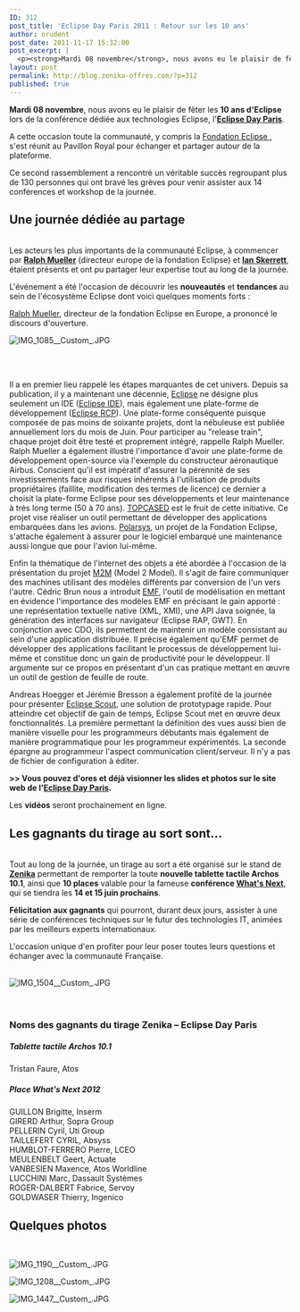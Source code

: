 ```yaml
---
ID: 312
post_title: 'Eclipse Day Paris 2011 : Retour sur les 10 ans'
author: orudent
post_date: 2011-11-17 15:32:00
post_excerpt: |
  <p><strong>Mardi 08 novembre</strong>, nous avons eu le plaisir de fêter les <strong>10 ans d'Eclipse</strong> lors de la conférence dédiée aux technologies Eclipse, l'<strong><a href="http://www.eclipsedayparis.com/2011/">Eclipse Day Paris</a></strong>.</p> <p>A cette occasion toute la communauté, y compris la <a href="http://eclipse.org/">Fondation Eclipse </a>, s'est réunit au Pavillon Royal pour échanger et partager autour de la plateforme.</p> <p>Ce second rassemblement a rencontré un véritable succès regroupant plus de 130 personnes qui ont bravé les grèves pour venir assister aux 14 conférences et workshop de la journée.</p>
layout: post
permalink: http://blog.zenika-offres.com/?p=312
published: true
---
```

<p><strong>Mardi 08 novembre</strong>, nous avons eu le plaisir de fêter les <strong>10 ans d'Eclipse</strong> lors de la conférence dédiée aux technologies Eclipse, l'<strong><a href="http://www.eclipsedayparis.com/2011/">Eclipse Day Paris</a></strong>.</p> <p>A cette occasion toute la communauté, y compris la <a href="http://eclipse.org/">Fondation Eclipse </a>, s'est réunit au Pavillon Royal pour échanger et partager autour de la plateforme.</p> <p>Ce second rassemblement a rencontré un véritable succès regroupant plus de 130 personnes qui ont bravé les grèves pour venir assister aux 14 conférences et workshop de la journée.</p>
<!--more-->
<h2>Une journée dédiée au partage</h2> <p><br />
Les acteurs les plus importants de la communauté Eclipse, à commencer par <strong><a href="http://www.eclipsedayparis.com/2011/index.php/fr/slides-videos">Ralph Mueller</a></strong> (directeur europe de la fondation Eclipse) et <strong><a href="http://eclipse.org/org/foundation/staff.php">Ian Skerrett</a></strong>, étaient présents et ont pu partager leur expertise tout au long de la journée.</p> <p>L'événement a été l'occasion de découvrir les <strong>nouveautés</strong> et <strong>tendances</strong> au sein de l'écosystème Eclipse dont voici quelques moments forts :<br /></p> <p><a href="http://www.eclipsedayparis.com/2011/index.php/fr/slides-videos">Ralph Mueller</a>, directeur de la fondation Eclipse en Europe, a prononcé le discours d'ouverture.<br /></p> <p><img src="/wp-content/uploads/2015/07/.IMG_1085__Custom__s.jpg" alt="IMG_1085__Custom_.JPG" style="display:block; margin:0 auto;" /> <br /></p> <p><br /></p> <p>Il a en premier lieu rappelé les étapes marquantes de cet univers. Depuis sa publication, il y a maintenant une décennie, <a href="http://www.eclipse.org/">Eclipse</a> ne désigne plus seulement un IDE (<a href="http://www.eclipse.org/downloads/">Eclipse IDE</a>), mais également une plate-forme de développement (<a href="http://wiki.eclipse.org/index.php/Rich_Client_Platform">Eclipse RCP</a>). Une plate-forme conséquente puisque composée de pas moins de soixante projets, dont la nébuleuse est publiée annuellement lors du mois de Juin. Pour participer au "release train", chaque projet doit être testé et proprement intégré, rappelle Ralph Mueller.<br />
Ralph Mueller a également illustré l'importance d'avoir une plate-forme de développement open-source via l'exemple du constructeur aéronautique Airbus. Conscient qu'il est impératif d'assurer la pérennité de ses investissements face aux risques inhérents à l'utilisation de produits propriétaires (faillite, modification des termes de licence) ce dernier a choisit la plate-forme Eclipse pour ses développements et leur maintenance à très long terme (50 à 70 ans). <a href="http://www.topcased.org">TOPCASED</a> est le fruit de cette initiative. Ce projet vise réaliser un outil permettant de développer des applications embarquées dans les avions. <a href="http://www.polarsys.org/">Polarsys</a>, un projet de la Fondation Eclipse, s'attache également à assurer pour le logiciel embarqué une maintenance aussi longue que pour l'avion lui-même. <br /></p> <p>Enfin la thématique de l'internet des objets a été abordée à l'occasion de la présentation du projet <a href="http://www.eclipse.org/m2m/">M2M</a> (Model 2 Model). Il s'agit de faire communiquer des machines utilisant des modèles différents par conversion de l'un vers l'autre. Cédric Brun nous a introduit <a href="http://eclipse.org/modeling/emf/">EMF</a>, l'outil de modélisation en mettant en évidence l'importance des modèles EMF en précisant le gain apporté&nbsp;: une représentation textuelle native (XML, XMI), une API Java soignée, la génération des interfaces sur navigateur (Eclipse RAP, GWT). En conjonction avec CDO, ils permettent de maintenir un modèle consistant au sein d'une application distribuée. Il précise également qu'EMF permet de développer des applications facilitant le processus de développement lui-même et constitue donc un gain de productivité pour le développeur. Il argumente sur ce propos en présentant d'un cas pratique mettant en œuvre un outil de gestion de feuille de route. <br /></p> <p>Andreas Hoegger et Jérémie Bresson a également profité de la journée pour présenter <a href="http://www.eclipsedayparis.com/2011/index.php/fr/slides-videos">Eclipse Scout</a>, une solution de prototypage rapide. Pour atteindre cet objectif de gain de temps, Eclipse Scout met en œuvre deux fonctionnalités. La première permettant la définition des vues aussi bien de manière visuelle pour les programmeurs débutants mais également de manière programmatique pour les programmeur expérimentés. La seconde épargne au programmeur l'aspect communication client/serveur. Il n'y a pas de fichier de configuration à éditer.</p> <p><strong>&gt;&gt; Vous pouvez d'ores et déjà visionner les slides et photos sur le site web de l'<a href="http://www.eclipsedayparis.com/2011/index.php/fr/slides-videos">Eclipse Day Paris</a>.</strong></p> <p>Les <strong>vidéos</strong> seront prochainement en ligne.</p> <h2>Les gagnants du tirage au sort sont...</h2> <p><br />
Tout au long de la journée, un tirage au sort a été organisé sur le stand de <strong><a href="http://zenika.com">Zenika</a></strong> permettant de remporter la toute <strong>nouvelle tablette tactile Archos 10.1</strong>, ainsi que <strong>10 places</strong> valable pour la fameuse <strong>conférence <a href="http://www.whatsnextparis.com/wsn2012/">What's Next</a></strong>, qui se tiendra les <strong>14 et 15 juin prochains</strong>.</p> <p><strong>Félicitation aux gagnants</strong> qui pourront, durant deux jours, assister à une série de conférences techniques sur le futur des technologies IT, animées par les meilleurs experts internationaux.</p> <p>L'occasion unique d'en profiter pour leur poser toutes leurs questions et échanger avec la communauté Française. <br /><br /></p> <p><img src="/wp-content/uploads/2015/07/.IMG_1504__Custom__s.jpg" alt="IMG_1504__Custom_.JPG" style="display:block; margin:0 auto;" /> <br /><br /></p> <h3>Noms des gagnants du tirage Zenika – Eclipse Day Paris</h3> <h5>Tablette tactile Archos 10.1<br /></h5> <p>Tristan Faure, Atos</p> <h5>Place What's Next 2012<br /></h5> <p>GUILLON Brigitte, Inserm <br />
GIRERD Arthur, Sopra Group<br />
PELLERIN Cyril, Uti Group<br />
TAILLEFERT CYRIL, Absyss<br />
HUMBLOT-FERRERO Pierre, LCEO<br />
MEULENBELT Geert, Actuate<br />
VANBESIEN Maxence, Atos Worldline<br />
LUCCHINI Marc, Dassault Systèmes<br />
ROGER-DALBERT Fabrice, Servoy<br />
GOLDWASER Thierry, Ingenico</p> <h2>Quelques photos<br /></h2> <p><br /></p> <p><img src="/wp-content/uploads/2015/07/.IMG_1190__Custom__s.jpg" alt="IMG_1190__Custom_.JPG" style="display:block; margin:0 auto;" /></p> <p><img src="/wp-content/uploads/2015/07/.IMG_1208__Custom__s.jpg" alt="IMG_1208__Custom_.JPG" style="display:block; margin:0 auto;" /></p> <p><img src="/wp-content/uploads/2015/07/.IMG_1447__Custom__s.jpg" alt="IMG_1447__Custom_.JPG" style="display:block; margin:0 auto;" /><br />
<br /></p>